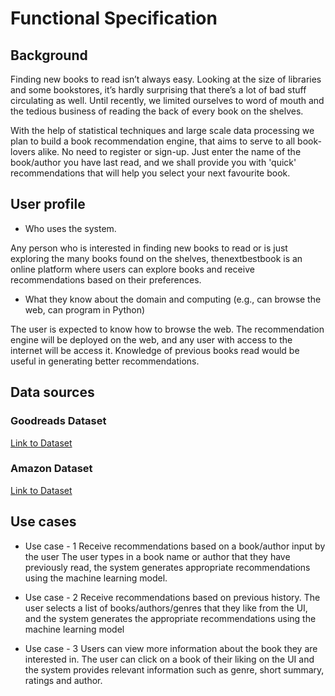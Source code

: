 # Functional Specification

## Background

Finding new books to read isn’t always easy. Looking at the size of libraries and some bookstores, it’s hardly surprising that there’s a lot of bad stuff circulating as well. Until recently, we limited ourselves to word of mouth and the tedious business of reading the back of every book on the shelves.

With the help of statistical techniques and large scale data processing we plan to build a book recommendation engine, that aims to serve to all book-lovers alike. No need to register or sign-up. Just enter the name of the book/author you have last read, and we shall provide you with 'quick' recommendations that will help you select your next favourite book.

## User profile

- Who uses the system.

Any person who is interested in finding new books to read or is just exploring the many books found on the shelves, thenextbestbook is an online platform where users can explore books and receive recommendations based on their preferences.

- What they know about the domain and computing (e.g., can browse the web, can program in Python)

The user is expected to know how to browse the web. The recommendation engine will be deployed on the web, and any user with access to the internet will be access it. Knowledge of previous books read would be useful in generating better recommendations.

## Data sources

### Goodreads Dataset

[Link to Dataset](https://sites.google.com/eng.ucsd.edu/ucsdbookgraph/home)

### Amazon Dataset

[Link to Dataset](https://cseweb.ucsd.edu/~jmcauley/datasets.html#amazon_reviews)

## Use cases

- Use case - 1
Receive recommendations based on a book/author input by the user
The user types in a book name or author that they have previously read, the system generates appropriate recommendations using the machine learning model.

- Use case - 2 
Receive recommendations based on previous history.
The user selects a list of books/authors/genres that they like from the UI, and the system generates the appropriate recommendations using the machine learning model

- Use case - 3
Users can view more information about the book they are interested in.
The user can click on a book of their liking on the UI and the system provides relevant information such as genre, short summary, ratings and author.
